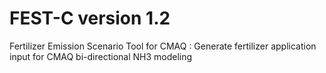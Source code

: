 # FEST-C version 1.2
Fertilizer Emission Scenario Tool for CMAQ : Generate fertilizer application input for CMAQ bi-directional NH3 modeling
